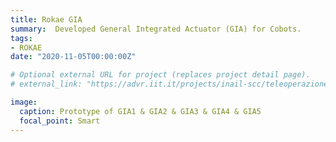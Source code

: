```yaml
---
title: Rokae GIA
summary:  Developed General Integrated Actuator (GIA) for Cobots.
tags:
- ROKAE
date: "2020-11-05T00:00:00Z"

# Optional external URL for project (replaces project detail page).
# external_link: "https://advr.iit.it/projects/inail-scc/teleoperazione"

image:
  caption: Prototype of GIA1 & GIA2 & GIA3 & GIA4 & GIA5
  focal_point: Smart
---
```


